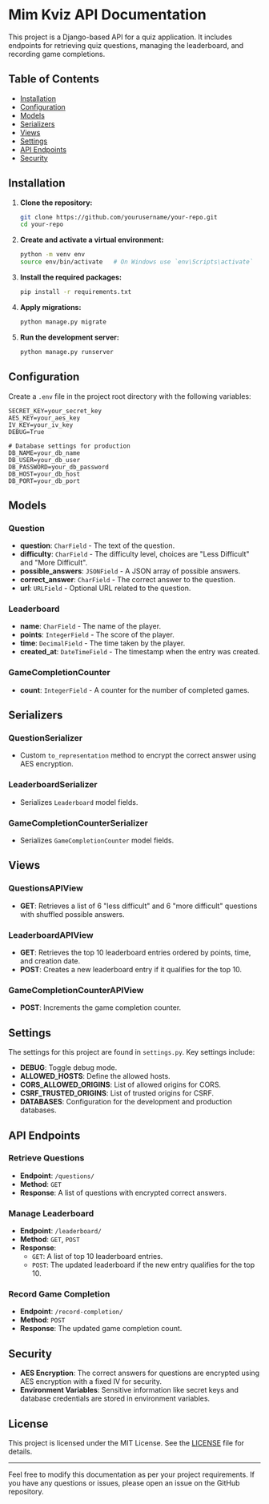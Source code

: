 # Mim Kviz API Documentation

This project is a Django-based API for a quiz application. It includes endpoints for retrieving quiz questions, managing the leaderboard, and recording game completions.

## Table of Contents

- [Installation](#installation)
- [Configuration](#configuration)
- [Models](#models)
- [Serializers](#serializers)
- [Views](#views)
- [Settings](#settings)
- [API Endpoints](#api-endpoints)
- [Security](#security)

## Installation

1. **Clone the repository:**

   ```bash
   git clone https://github.com/yourusername/your-repo.git
   cd your-repo
   ```

2. **Create and activate a virtual environment:**

   ```bash
   python -m venv env
   source env/bin/activate   # On Windows use `env\Scripts\activate`
   ```

3. **Install the required packages:**

   ```bash
   pip install -r requirements.txt
   ```

4. **Apply migrations:**

   ```bash
   python manage.py migrate
   ```

5. **Run the development server:**
   ```bash
   python manage.py runserver
   ```

## Configuration

Create a `.env` file in the project root directory with the following variables:

```plaintext
SECRET_KEY=your_secret_key
AES_KEY=your_aes_key
IV_KEY=your_iv_key
DEBUG=True

# Database settings for production
DB_NAME=your_db_name
DB_USER=your_db_user
DB_PASSWORD=your_db_password
DB_HOST=your_db_host
DB_PORT=your_db_port
```

## Models

### Question

- **question**: `CharField` - The text of the question.
- **difficulty**: `CharField` - The difficulty level, choices are "Less Difficult" and "More Difficult".
- **possible_answers**: `JSONField` - A JSON array of possible answers.
- **correct_answer**: `CharField` - The correct answer to the question.
- **url**: `URLField` - Optional URL related to the question.

### Leaderboard

- **name**: `CharField` - The name of the player.
- **points**: `IntegerField` - The score of the player.
- **time**: `DecimalField` - The time taken by the player.
- **created_at**: `DateTimeField` - The timestamp when the entry was created.

### GameCompletionCounter

- **count**: `IntegerField` - A counter for the number of completed games.

## Serializers

### QuestionSerializer

- Custom `to_representation` method to encrypt the correct answer using AES encryption.

### LeaderboardSerializer

- Serializes `Leaderboard` model fields.

### GameCompletionCounterSerializer

- Serializes `GameCompletionCounter` model fields.

## Views

### QuestionsAPIView

- **GET**: Retrieves a list of 6 "less difficult" and 6 "more difficult" questions with shuffled possible answers.

### LeaderboardAPIView

- **GET**: Retrieves the top 10 leaderboard entries ordered by points, time, and creation date.
- **POST**: Creates a new leaderboard entry if it qualifies for the top 10.

### GameCompletionCounterAPIView

- **POST**: Increments the game completion counter.

## Settings

The settings for this project are found in `settings.py`. Key settings include:

- **DEBUG**: Toggle debug mode.
- **ALLOWED_HOSTS**: Define the allowed hosts.
- **CORS_ALLOWED_ORIGINS**: List of allowed origins for CORS.
- **CSRF_TRUSTED_ORIGINS**: List of trusted origins for CSRF.
- **DATABASES**: Configuration for the development and production databases.

## API Endpoints

### Retrieve Questions

- **Endpoint**: `/questions/`
- **Method**: `GET`
- **Response**: A list of questions with encrypted correct answers.

### Manage Leaderboard

- **Endpoint**: `/leaderboard/`
- **Method**: `GET`, `POST`
- **Response**:
  - `GET`: A list of top 10 leaderboard entries.
  - `POST`: The updated leaderboard if the new entry qualifies for the top 10.

### Record Game Completion

- **Endpoint**: `/record-completion/`
- **Method**: `POST`
- **Response**: The updated game completion count.

## Security

- **AES Encryption**: The correct answers for questions are encrypted using AES encryption with a fixed IV for security.
- **Environment Variables**: Sensitive information like secret keys and database credentials are stored in environment variables.

## License

This project is licensed under the MIT License. See the [LICENSE](LICENSE) file for details.

---

Feel free to modify this documentation as per your project requirements. If you have any questions or issues, please open an issue on the GitHub repository.
